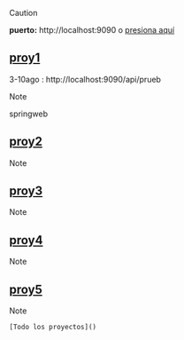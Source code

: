 > [!CAUTION]
>**puerto:** http://localhost:9090 o [presiona aquí](http://localhost:9090)

## [proy1](/proy1)
3-10ago : http://localhost:9090/api/prueb
> [!NOTE]
> springweb

## [proy2](/proy2)
> [!NOTE]
>
## [proy3](/proy3)
> [!NOTE]
>
## [proy4](/proy4)
> [!NOTE]
>
## [proy5](/proy5)
> [!NOTE]
> 

`[Todo los proyectos]()`
